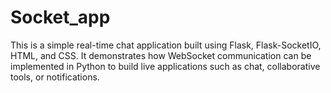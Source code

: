 # Socket_app
This is a simple real-time chat application built using Flask, Flask-SocketIO, HTML, and CSS. It demonstrates how WebSocket communication can be implemented in Python to build live applications such as chat, collaborative tools, or notifications.
